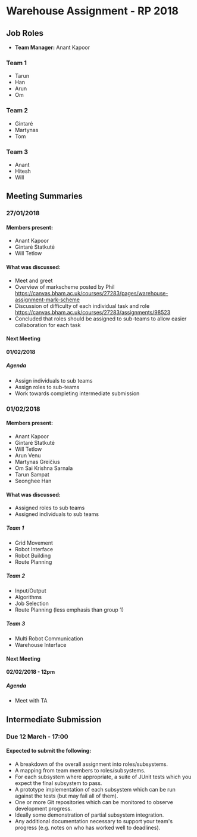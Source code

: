 ﻿# Warehouse Assignment - RP 2018

## Job Roles
* **Team Manager:** Anant Kapoor

### Team 1
* Tarun
* Han
* Arun
* Om

### Team 2
* Gintarė
* Martynas
* Tom

### Team 3
* Anant
* Hitesh
* Will


## Meeting Summaries
### **27/01/2018**
#### Members present:
* Anant Kapoor
* Gintarė Statkutė
* Will Tetlow

#### What was discussed:
* Meet and greet
* Overview of markscheme posted by Phil
https://canvas.bham.ac.uk/courses/27283/pages/warehouse-assignment-mark-scheme
* Discussion of difficulty of each individual task and role
https://canvas.bham.ac.uk/courses/27283/assignments/98523
* Concluded that roles should be assigned to sub-teams to allow easier collaboration for each task

#### Next Meeting
**01/02/2018**
##### Agenda
* Assign individuals to sub teams
* Assign roles to sub-teams
* Work towards completing intermediate submission

### **01/02/2018**
#### Members present:
* Anant Kapoor
* Gintarė Statkutė
* Will Tetlow
* Arun Venu
* Martynas Greičius
* Om Sai Krishna Sarnala
* Tarun Sampat
* Seonghee Han

#### What was discussed:
* Assigned roles to sub teams
* Assigned individuals to sub teams

##### Team 1
* Grid Movement
* Robot Interface
* Robot Building
* Route Planning

##### Team 2
* Input/Output
* Algorithms
* Job Selection
* Route Planning (less emphasis than group 1)

##### Team 3
* Multi Robot Communication
* Warehouse Interface

#### Next Meeting
**02/02/2018 - 12pm**
##### Agenda
* Meet with TA

## Intermediate Submission
### **Due 12 March - 17:00**
#### Expected to submit the following:
* A breakdown of the overall assignment into roles/subsystems.
* A mapping from team members to roles/subsystems.
* For each subsystem where appropriate, a suite of JUnit tests which you expect the final subsystem to pass.
* A prototype implementation of each subsystem which can be run against the tests (but may fail all of them).
* One or more Git repositories which can be monitored to observe development progress.
* Ideally some demonstration of partial subsystem integration.
* Any additional documentation necessary to support your team's progress (e.g. notes on who has worked well to deadlines).